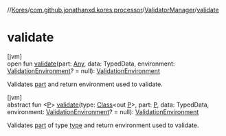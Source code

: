 //[Kores](../../../index.md)/[com.github.jonathanxd.kores.processor](../index.md)/[ValidatorManager](index.md)/[validate](validate.md)

# validate

[jvm]\
open fun [validate](validate.md)(part: [Any](https://kotlinlang.org/api/latest/jvm/stdlib/kotlin/-any/index.html), data: TypedData, environment: [ValidationEnvironment](../-validation-environment/index.md)? = null): [ValidationEnvironment](../-validation-environment/index.md)

Validates [part](validate.md) and return environment used to validate.

[jvm]\
abstract fun <[P](validate.md)> [validate](validate.md)(type: [Class](https://docs.oracle.com/javase/8/docs/api/java/lang/Class.html)<out [P](validate.md)>, part: [P](validate.md), data: TypedData, environment: [ValidationEnvironment](../-validation-environment/index.md)? = null): [ValidationEnvironment](../-validation-environment/index.md)

Validates [part](validate.md) of type [type](validate.md) and return environment used to validate.

